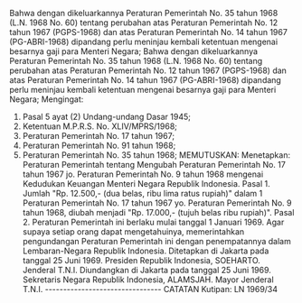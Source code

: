  Bahwa dengan dikeluarkannya Peraturan Pemerintah No. 35 tahun 1968 (L.N. 1968 No. 60) tentang perubahan atas Peraturan Pemerintah No. 12 tahun 1967 (PGPS-1968) dan atas Peraturan Pemerintah No. 14 tahun 1967 (PG-ABRI-1968) dipandang perlu meninjau kembali ketentuan mengenai besarnya gaji para Menteri Negara; Bahwa dengan dikeluarkannya Peraturan Pemerintah No. 35 tahun 1968 (L.N. 1968 No. 60) tentang perubahan atas Peraturan Pemerintah No. 12 tahun 1967 (PGPS-1968) dan atas Peraturan Pemerintah No. 14 tahun 1967 (PG-ABRI-1968) dipandang perlu meninjau kembali ketentuan mengenai besarnya gaji para Menteri Negara;
Mengingat:

1. Pasal 5 ayat (2) Undang-undang Dasar 1945;
2. Ketentuan M.P.R.S. No. XLIV/MPRS/1968;
3. Peraturan Pemerintah No. 17 tahun 1967;
4. Peraturan Pemerintah No. 91 tahun 1968;
5. Peraturan Pemerintah No. 35 tahun 1968;
MEMUTUSKAN:
 Menetapkan: Peraturan Pemerintah tentang Mengubah Peraturan Pemerintah No. 17 tahun 1967 jo. Peraturan Pemerintah No. 9 tahun 1968 mengenai Kedudukan Keuangan Menteri Negara Republik Indonesia. Pasal 1. Jumlah "Rp. 12.500,- (dua belas, ribu lima ratus rupiah)" dalam 1 Peraturan Pemerintah No. 17 tahun 1967 yo. Peraturan Pemerintah No. 9 tahun 1968, diubah menjadi "Rp. 17.000,- (tujuh belas ribu rupiah)". Pasal 2. Peraturan Pemerintah ini berlaku mulai tanggal 1 Januari 1969. Agar supaya setiap orang dapat mengetahuinya, memerintahkan pengundangan Peraturan Pemerintah ini dengan penempatannya dalam Lembaran-Negara Republik Indonesia. Ditetapkan di Jakarta pada tanggal 25 Juni 1969. Presiden Republik Indonesia, SOEHARTO. Jenderal T.N.I. Diundangkan di Jakarta pada tanggal 25 Juni 1969. Sekretaris Negara Republik Indonesia, ALAMSJAH. Mayor Jenderal T.N.I. -------------------------------- CATATAN Kutipan: LN 1969/34